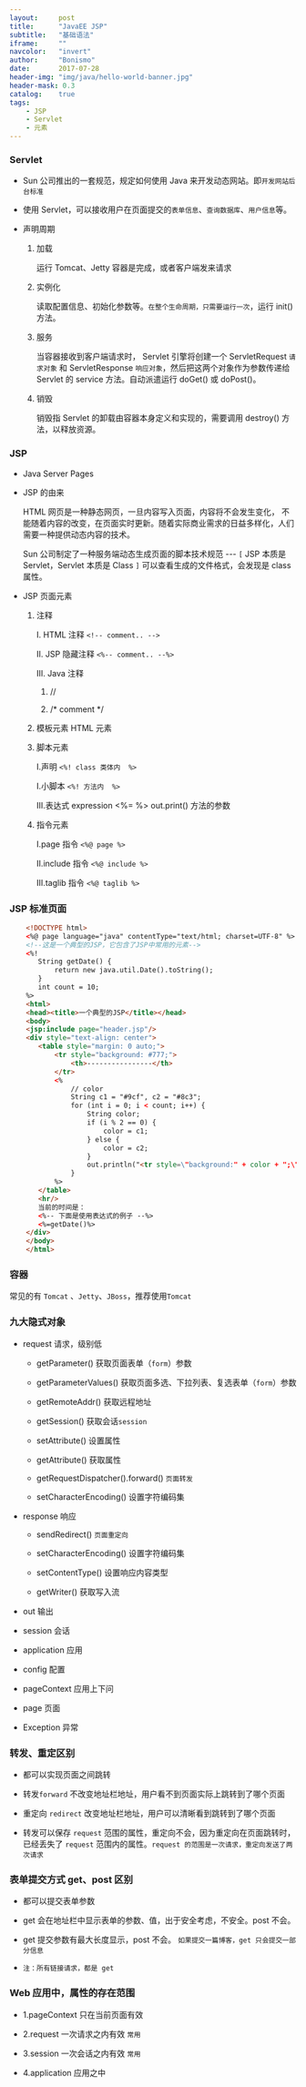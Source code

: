 ```yaml
---
layout:     post
title:      "JavaEE JSP"
subtitle:   "基础语法"
iframe:     ""
navcolor:   "invert"
author:     "Bonismo"
date:       2017-07-28
header-img: "img/java/hello-world-banner.jpg"
header-mask: 0.3
catalog:    true
tags:
    - JSP
    - Servlet
    - 元素
---
```


### Servlet

- Sun 公司推出的一套规范，规定如何使用 Java 来开发动态网站。即`开发网站后台标准`

- 使用 Servlet，可以接收用户在页面提交的`表单信息`、`查询数据库`、`用户信息`等。

- 声明周期

    1. 加载

       运行 Tomcat、Jetty 容器是完成，或者客户端发来请求

    2. 实例化

       读取配置信息、初始化参数等。`在整个生命周期，只需要运行一次`，运行 init() 方法。

    3. 服务

       当容器接收到客户端请求时， Servlet 引擎将创建一个 ServletRequest `请求对象`
       和 ServletResponse `响应对象`，然后把这两个对象作为参数传递给 Servlet 的 service
       方法。自动派遣运行 doGet() 或 doPost()。

    4. 销毁

       销毁指 Servlet 的卸载由容器本身定义和实现的，需要调用 destroy() 方法，以释放资源。

### JSP

- Java Server Pages

- JSP 的由来

    HTML 网页是一种静态网页，一旦内容写入页面，内容将不会发生变化，
    不能随着内容的改变，在页面实时更新。随着实际商业需求的日益多样化，人们
    需要一种提供动态内容的技术。

    Sun 公司制定了一种服务端动态生成页面的脚本技术规范 ---  `[` JSP 本质是 Servlet，Servlet 本质是 Class `]`
    可以查看生成的文件格式，会发现是 class 属性。

- JSP 页面元素

    1. 注释

        I. HTML 注释 `<!-- comment.. -->`

        II. JSP 隐藏注释 `<%-- comment.. --%>`

        III. Java  注释

        1. //

        2. /* comment */

    2. 模板元素 HTML 元素

    3. 脚本元素

        I.声明 `<%! class 类体内  %>`

        I.小脚本 `<%! 方法内  %>`

        III.表达式 expression <%= %> out.print() 方法的参数

    4. 指令元素

        I.page 指令 `<%@ page %>`

        II.include 指令 `<%@ include %>`

        III.taglib 指令 `<%@ taglib %>`

### JSP 标准页面


```html
    <!DOCTYPE html>
    <%@ page language="java" contentType="text/html; charset=UTF-8" %>
    <!--这是一个典型的JSP，它包含了JSP中常用的元素-->
    <%!
       String getDate() {
           return new java.util.Date().toString();
       }
       int count = 10;
    %>
    <html>
    <head><title>一个典型的JSP</title></head>
    <body>
    <jsp:include page="header.jsp"/>
    <div style="text-align: center">
       <table style="margin: 0 auto;">
           <tr style="background: #777;">
               <th>----------------</th>
           </tr>
           <%
               // color
               String c1 = "#9cf", c2 = "#8c3";
               for (int i = 0; i < count; i++) {
                   String color;
                   if (i % 2 == 0) {
                       color = c1;
                   } else {
                       color = c2;
                   }
                   out.println("<tr style=\"background:" + color + ";\"><td>-</td></tr>");
               }
           %>
       </table>
       <hr/>
       当前的时间是：
       <%-- 下面是使用表达式的例子 --%>
       <%=getDate()%>
    </div>
    </body>
    </html>
```

### 容器

常见的有 `Tomcat` 、`Jetty`、`JBoss`，推荐使用`Tomcat`

### 九大隐式对象

- request 请求，级别低

    - getParameter() 获取页面表单（`form`）参数

    - getParameterValues() 获取页面多选、下拉列表、复选表单（`form`）参数

    - getRemoteAddr() 获取远程地址

    - getSession() 获取会话`session`

    - setAttribute() 设置属性

    - getAttribute() 获取属性

    - getRequestDispatcher().forward() `页面转发`

    - setCharacterEncoding() 设置字符编码集

- response 响应

    - sendRedirect() `页面重定向`

    - setCharacterEncoding() 设置字符编码集

    - setContentType() 设置响应内容类型

    - getWriter() 获取写入流

- out 输出

- session 会话

- application 应用

- config 配置

- pageContext 应用上下问

- page 页面

- Exception 异常

### 转发、重定区别

- 都可以实现页面之间跳转

- 转发`forward` 不改变地址栏地址，用户看不到页面实际上跳转到了哪个页面

- 重定向 `redirect` 改变地址栏地址，用户可以清晰看到跳转到了哪个页面

- 转发可以保存 `request` 范围的属性，重定向不会，因为重定向在页面跳转时，
  已经丢失了 `request` 范围内的属性。`request 的范围是一次请求，重定向发送了两次请求`

### 表单提交方式 get、post 区别

- 都可以提交表单参数

- get 会在地址栏中显示表单的参数、值，出于安全考虑，不安全。post 不会。

- get 提交参数有最大长度显示，post 不会。 `如果提交一篇博客，get 只会提交一部分信息`

- `注：所有链接请求，都是 get `

### Web 应用中，属性的存在范围

- 1.pageContext 只在当前页面有效

- 2.request 一次请求之内有效 `常用`

- 3.session 一次会话之内有效 `常用`

- 4.application 应用之中
